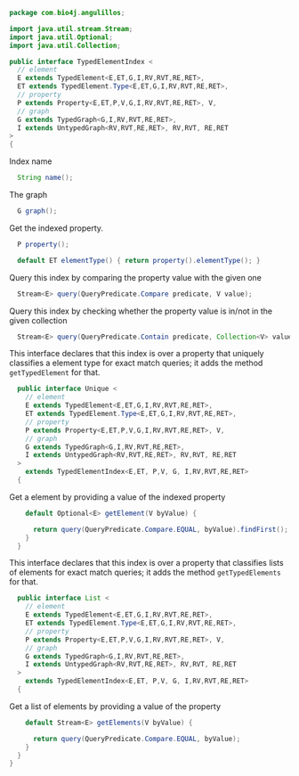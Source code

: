 
```java
package com.bio4j.angulillos;

import java.util.stream.Stream;
import java.util.Optional;
import java.util.Collection;

public interface TypedElementIndex <
  // element
  E extends TypedElement<E,ET,G,I,RV,RVT,RE,RET>,
  ET extends TypedElement.Type<E,ET,G,I,RV,RVT,RE,RET>,
  // property
  P extends Property<E,ET,P,V,G,I,RV,RVT,RE,RET>, V,
  // graph
  G extends TypedGraph<G,I,RV,RVT,RE,RET>,
  I extends UntypedGraph<RV,RVT,RE,RET>, RV,RVT, RE,RET
>
{
```

Index name

```java
  String name();
```

The graph

```java
  G graph();
```

Get the indexed property.

```java
  P property();

  default ET elementType() { return property().elementType(); }
```

Query this index by comparing the property value with the given one

```java
  Stream<E> query(QueryPredicate.Compare predicate, V value);
```

Query this index by checking whether the property value is in/not in the given collection

```java
  Stream<E> query(QueryPredicate.Contain predicate, Collection<V> values);
```

This interface declares that this index is over a property that uniquely classifies a element type for exact match queries; it adds the method `getTypedElement` for that.

```java
  public interface Unique <
    // element
    E extends TypedElement<E,ET,G,I,RV,RVT,RE,RET>,
    ET extends TypedElement.Type<E,ET,G,I,RV,RVT,RE,RET>,
    // property
    P extends Property<E,ET,P,V,G,I,RV,RVT,RE,RET>, V,
    // graph
    G extends TypedGraph<G,I,RV,RVT,RE,RET>,
    I extends UntypedGraph<RV,RVT,RE,RET>, RV,RVT, RE,RET
  >
    extends TypedElementIndex<E,ET, P,V, G, I,RV,RVT,RE,RET>
  {
```

Get a element by providing a value of the indexed property

```java
    default Optional<E> getElement(V byValue) {

      return query(QueryPredicate.Compare.EQUAL, byValue).findFirst();
    }
  }
```

This interface declares that this index is over a property that classifies lists of elements for exact match queries; it adds the method `getTypedElements` for that.

```java
  public interface List <
    // element
    E extends TypedElement<E,ET,G,I,RV,RVT,RE,RET>,
    ET extends TypedElement.Type<E,ET,G,I,RV,RVT,RE,RET>,
    // property
    P extends Property<E,ET,P,V,G,I,RV,RVT,RE,RET>, V,
    // graph
    G extends TypedGraph<G,I,RV,RVT,RE,RET>,
    I extends UntypedGraph<RV,RVT,RE,RET>, RV,RVT, RE,RET
  >
    extends TypedElementIndex<E,ET, P,V, G, I,RV,RVT,RE,RET>
  {
```

Get a list of elements by providing a value of the property

```java
    default Stream<E> getElements(V byValue) {

      return query(QueryPredicate.Compare.EQUAL, byValue);
    }
  }
}

```




[main/java/com/bio4j/angulillos/conversions.java]: conversions.java.md
[main/java/com/bio4j/angulillos/Property.java]: Property.java.md
[main/java/com/bio4j/angulillos/QueryPredicate.java]: QueryPredicate.java.md
[main/java/com/bio4j/angulillos/TypedEdge.java]: TypedEdge.java.md
[main/java/com/bio4j/angulillos/TypedEdgeIndex.java]: TypedEdgeIndex.java.md
[main/java/com/bio4j/angulillos/TypedElement.java]: TypedElement.java.md
[main/java/com/bio4j/angulillos/TypedElementIndex.java]: TypedElementIndex.java.md
[main/java/com/bio4j/angulillos/TypedGraph.java]: TypedGraph.java.md
[main/java/com/bio4j/angulillos/TypedVertex.java]: TypedVertex.java.md
[main/java/com/bio4j/angulillos/TypedVertexIndex.java]: TypedVertexIndex.java.md
[main/java/com/bio4j/angulillos/TypedVertexQuery.java]: TypedVertexQuery.java.md
[main/java/com/bio4j/angulillos/UntypedGraph.java]: UntypedGraph.java.md
[test/java/com/bio4j/angulillos/TwitterGraph.java]: ../../../../../test/java/com/bio4j/angulillos/TwitterGraph.java.md
[test/java/com/bio4j/angulillos/TwitterGraphTestSuite.java]: ../../../../../test/java/com/bio4j/angulillos/TwitterGraphTestSuite.java.md